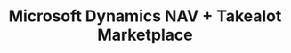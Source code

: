---
title: "Microsoft Dynamics NAV + Takealot Marketplace"
seoTitle: "Microsoft Dynamics NAV Takealot Integration"
seoDescription: "Integrate Microsoft Dynamics NAV and Takealot, and you'll be able to streamline your workflow, simplify the ordering process and save time - and money. Find out more about how a Microsoft Dynamics NAV Takealot Integration can help your business."
lead: "Let Stock2Shop send product inventory updates from Microsoft Dynamics NAV to the Takealot Marketplace. And if you are doing exclusively lead time orders, you can automate the dropping off of Takealot orders at an FTP location. Here’s how we can help you streamline your workflow."
type: "source-marketplace"
source: "microsoft-dynamics-nav"
channel: "takealot"
image: "/images/sap-shopify.png"
imageAlt: takealot logo
tags: []
aliases:
    - /integrations/takealot-marketplace-ms-navision-integration/
---